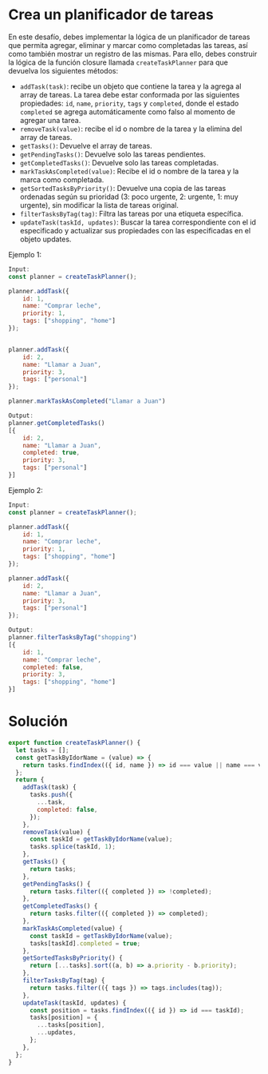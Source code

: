 # Crea un planificador de tareas

En este desafío, debes implementar la lógica de un planificador de tareas que permita agregar, eliminar y marcar como completadas las tareas, así como también mostrar un registro de las mismas. Para ello, debes construir la lógica de la función closure llamada `createTaskPlanner` para que devuelva los siguientes métodos:

- `addTask(task)`: recibe un objeto que contiene la tarea y la agrega al array de tareas. La tarea debe estar conformada por las siguientes propiedades: `id`, `name`, `priority`, `tags` y `completed`, donde el estado `completed` se agrega automáticamente como falso al momento de agregar una tarea.
- `removeTask(value)`: recibe el id o nombre de la tarea y la elimina del array de tareas.
- `getTasks()`: Devuelve el array de tareas.
- `getPendingTasks()`: Devuelve solo las tareas pendientes.
- `getCompletedTasks()`: Devuelve solo las tareas completadas.
- `markTaskAsCompleted(value)`: Recibe el id o nombre de la tarea y la marca como completada.
- `getSortedTasksByPriority()`: Devuelve una copia de las tareas ordenadas según su prioridad (3: poco urgente, 2: urgente, 1: muy urgente), sin modificar la lista de tareas original.
- `filterTasksByTag(tag)`: Filtra las tareas por una etiqueta específica.
- `updateTask(taskId, updates)`: Buscar la tarea correspondiente con el id especificado y actualizar sus propiedades con las especificadas en el objeto updates.

Ejemplo 1:

```javascript
Input:
const planner = createTaskPlanner();

planner.addTask({
    id: 1,
    name: "Comprar leche",
    priority: 1,
    tags: ["shopping", "home"]
});


planner.addTask({
    id: 2,
    name: "Llamar a Juan",
    priority: 3,
    tags: ["personal"]
});

planner.markTaskAsCompleted("Llamar a Juan")

Output:
planner.getCompletedTasks()
[{
    id: 2,
    name: "Llamar a Juan",
    completed: true,
    priority: 3,
    tags: ["personal"]
}]
```

Ejemplo 2:

```javascript
Input:
const planner = createTaskPlanner();

planner.addTask({
    id: 1,
    name: "Comprar leche",
    priority: 1,
    tags: ["shopping", "home"]
});

planner.addTask({
    id: 2,
    name: "Llamar a Juan",
    priority: 3,
    tags: ["personal"]
});

Output:
planner.filterTasksByTag("shopping")
[{
    id: 1,
    name: "Comprar leche",
    completed: false,
    priority: 3,
    tags: ["shopping", "home"]
}]
```

# Solución

```javascript
export function createTaskPlanner() {
  let tasks = [];
  const getTaskByIdorName = (value) => {
    return tasks.findIndex(({ id, name }) => id === value || name === value);
  };
  return {
    addTask(task) {
      tasks.push({
        ...task,
        completed: false,
      });
    },
    removeTask(value) {
      const taskId = getTaskByIdorName(value);
      tasks.splice(taskId, 1);
    },
    getTasks() {
      return tasks;
    },
    getPendingTasks() {
      return tasks.filter(({ completed }) => !completed);
    },
    getCompletedTasks() {
      return tasks.filter(({ completed }) => completed);
    },
    markTaskAsCompleted(value) {
      const taskId = getTaskByIdorName(value);
      tasks[taskId].completed = true;
    },
    getSortedTasksByPriority() {
      return [...tasks].sort((a, b) => a.priority - b.priority);
    },
    filterTasksByTag(tag) {
      return tasks.filter(({ tags }) => tags.includes(tag));
    },
    updateTask(taskId, updates) {
      const position = tasks.findIndex(({ id }) => id === taskId);
      tasks[position] = {
        ...tasks[position],
        ...updates,
      };
    },
  };
}
```
